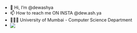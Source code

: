 - 👋 Hi, I’m @dewashya
- 📫 How to reach me ON INSTA @dew.ash.ya
- 👨🏻‍🎓 University of Mumbai - Computer Science Department
- <img src = https://udcs.mu.ac.in/webimages/dept_logo.png align="Center"></img>
<!---
dewashya/dewashya is a ✨ special ✨ repository because its `README.md` (this file) appears on your GitHub profile.
You can click the Preview link to take a look at your changes.
--->

